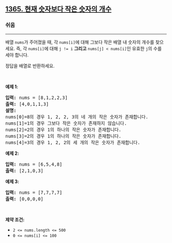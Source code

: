 <h2><a href="https://leetcode.com/problems/how-many-numbers-are-smaller-than-the-current-number">1365. 현재 숫자보다 작은 숫자의 개수</a></h2><h3>쉬움</h3><hr><p>배열 <code>nums</code>가 주어졌을 때, 각 <code>nums[i]</code>에 대해 그보다 작은 배열 내 숫자의 개수를 찾으세요. 즉, 각 <code>nums[i]</code>에 대해 <code>j != i</code> <strong>그리고</strong> <code>nums[j] &lt; nums[i]</code>인 유효한 <code>j</code>의 수를 세야 합니다.</p>

<p>정답을 배열로 반환하세요.</p>

<p>&nbsp;</p>
<p><strong class="example">예제 1:</strong></p>

<pre>
<strong>입력:</strong> nums = [8,1,2,2,3]
<strong>출력:</strong> [4,0,1,1,3]
<strong>설명:</strong> 
nums[0]=8의 경우 1, 2, 2, 3의 네 개의 작은 숫자가 존재합니다. 
nums[1]=1의 경우 그보다 작은 숫자가 존재하지 않습니다.
nums[2]=2의 경우 1의 하나의 작은 숫자가 존재합니다. 
nums[3]=2의 경우 1의 하나의 작은 숫자가 존재합니다. 
nums[4]=3의 경우 1, 2, 2의 세 개의 작은 숫자가 존재합니다.
</pre>

<p><strong class="example">예제 2:</strong></p>

<pre>
<strong>입력:</strong> nums = [6,5,4,8]
<strong>출력:</strong> [2,1,0,3]
</pre>

<p><strong class="example">예제 3:</strong></p>

<pre>
<strong>입력:</strong> nums = [7,7,7,7]
<strong>출력:</strong> [0,0,0,0]
</pre>

<p>&nbsp;</p>
<p><strong>제약 조건:</strong></p>

<ul>
	<li><code>2 &lt;= nums.length &lt;= 500</code></li>
	<li><code>0 &lt;= nums[i] &lt;= 100</code></li>
</ul>